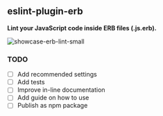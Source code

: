 ## eslint-plugin-erb

**Lint your JavaScript code inside ERB files (.js.erb).**

![showcase-erb-lint-small](https://github.com/Splines/eslint-plugin-erb/assets/37160523/e0c32a98-1520-4fb4-a907-f19cb0819da2)



### TODO

- [ ] Add recommended settings
- [ ] Add tests
- [ ] Improve in-line documentation
- [ ] Add guide on how to use
- [ ] Publish as npm package

